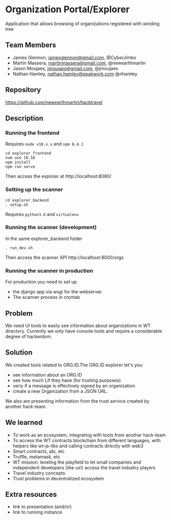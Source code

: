 # Organization Portal/Explorer
Application that allows browsing of organizations registered with winding tree

## Team Members

* James Glennon, jamesglennon@gmail.com, @CyberJimbo
* Martin Massera, martinmassera@gmail.com, @newearthmartin
* Jason Moujaes, jmoujaes@gmail.com, @jmoujaes
* Nathan Hamley, nathan.hamley@peakwork.com @nhamley

## Repository

https://github.com/newearthmartin/hacktravel

## Description


### Running the frontend
Requires `node v10.x.x` and `npm 6.4.1`

```
cd explorer_frontend
nvm use 10.16
npm install
npm run serve
```

Then access the explorer at http://localhost:8080/

### Setting up the scanner

```
cd explorer_backend
. setup.sh
```

Requires `python3.6` and `virtualenv`

### Running the scanner (development)

In the same explorer_backend folder
```
. run_dev.sh
```
Then access the scanner API http://localhost:8000/orgs


### Running the scanner in production

For production you need to set up 
- the django app via wsgi for the webserver.
- The scanner process in crontab



## Problem

We need UI tools to easily see information about organizations in WT directory. Currently we only have console tools and require a considerable degree of hackerdom.

## Solution

We created tools related to ORG.ID.The ORG.ID explorer let's you:
 * see information about an ORG.ID
 * see how much Lif they have (for trusting purposes)
 * veriy if a message is effectively signed by an organization
 * create a new Organization from a JSON URL.

We also are presenting information from the trust service created by another hack-team.

## We learned

* To work as an ecosystem, integrating with tools from another hack-team
* To access the WT contracts blockchain from different languages, with helpers like wt-js-libs and calling contracts directly with web3
* Smart contracts, abi, etc
* Truffle, metamask, etc
* WT mission: leveling the playfield to let small companies and independent developers (like us!) access the travel industry players
* Travel industry concepts
* Trust problems in decentralized ecosystem

## Extra resources

* link to presentation (and/or)
* link to running instance

